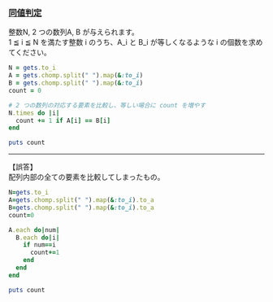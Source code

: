### [同値判定](https://paiza.jp/works/mondai/conditions_branch/conditions_branch__complex_step3)
整数N, 2 つの数列A, B が与えられます。  
 1 ≦ i ≦ N を満たす整数 i のうち、A_i と B_i が等しくなるような i の個数を求めてください。
```Ruby
N = gets.to_i
A = gets.chomp.split(" ").map(&:to_i)
B = gets.chomp.split(" ").map(&:to_i)
count = 0

# 2 つの数列の対応する要素を比較し、等しい場合に count を増やす
N.times do |i|
  count += 1 if A[i] == B[i]
end

puts count
```  
***  
【誤答】  
配列内部の全ての要素を比較してしまったもの。
```Ruby
N=gets.to_i
A=gets.chomp.split(" ").map(&:to_i).to_a
B=gets.chomp.split(" ").map(&:to_i).to_a
count=0

A.each do|num|
  B.each do|i|
    if num==i
      count+=1
    end
  end
end

puts count
```
